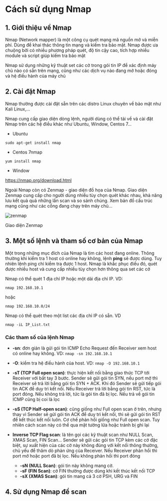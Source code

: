 # Cách sử dụng Nmap

## 1. Giới thiệu về Nmap

Nmap (Network mapper) là một công cụ quét mạng mã nguồn mở và miễn phí. Dùng để khai thác thông tin mạng và kiếm tra bảo mật. Nmap được ưa chuộng bởi có nhiều phương pháp quét, độ tin cậy cao, tích hợp nhiều module và script giúp kiếm tra bảo mật

Nmap sử dụng những kỹ thuật set các cờ trong gói tin IP để xác định máy chủ nào có sẵn trên mạng, cũng như các dịch vụ nào đang mở hoặc đóng và hệ điều hành của máy chủ



## 2. Cài đặt Nmap

Nmap thường được cài đặt sẵn trên các distro Linux chuyên về bảo mật như Kali Linux,...

Nmap cung cấp giao diện dòng lệnh, người dùng có thể tải về và cài đặt Nmap trên các hệ điều khác như Ubuntu, Window, Centos 7...

  + Ubuntu
  ```
  sudo apt-get install nmap
  ```
  
  + Centos 7nmap
  ```
  yum install nmap
  ```
  
  + Window
  
   https://nmap.org/download.html
   
 Ngoài Nmap còn có Zenmap - giao diện đồ họa của Nmap. Giao diện Zenmap cung cấp cho người dùng nhiều tùy chọn quét khác nhau, khả năng lưu kết quả quả những lần scan và so sánh chúng. Xem bản đồ cấu trúc mạng cũng như các cổng đang chạy trên máy chủ...
 
![zenmap](https://user-images.githubusercontent.com/32956424/95675282-37b32800-0be0-11eb-8292-77dbf315cb22.png)
 
 Giao diện Zenmap

## 3. Một số lệnh và tham số cơ bản của Nmap

Một trong những mục đích của Nmap là tìm các host đang online. Thông thường khi kiểm tra 1 host có online hay không, lệnh **ping** sẽ được dùng. Tuy nhiên lệnh ping chỉ kiểm tra được 1 host. Nmap là khắc phục điều đó, quét được nhiều host và cung cấp nhiều tùy chọn hơn thông qua set các cờ

Nmap có thể quét 1 địa chỉ IP hoặc một dải địa chỉ IP. VD:

```
nmap 192.168.10.1
```
hoặc
```
nmap 192.168.10.0/24
```

Nmap có thể quét theo một list các địa chỉ IP có sẵn. VD
```
nmap -iL IP_List.txt
```

### Các tham số của lệnh Nmap

  + **-sn**: đơn giản là gửi gói tin ICMP Echo Request đến Receiver xem host có online hay không. VD: ```nmap -sn 192.168.10.1```  
  
  + **-O**: kiểm tra hệ điều hành của host. VD: ```nmap -O 192.168.10.1```
  
  + **-sT (TCP Full open scan)**: thực hiện kết nối bằng giao thức TCP tới Receiver với bắt tay 3 bước. Sender sẽ gửi gói tin SYN, nếu port mở thì Receiver sẽ trả lời bằng gói tin SYN + ACK. Khi đó Sender sẽ gửi tiếp gói tin ACK để duy trì kết nối. Nếu Receiver trả lời bằng gói tin RST, tức là port đóng. Nếu không trả lời, tức là gói tin đã bị lọc. Nếu trả về gói tin ICMP cũng bị coi là lọc
  
  + **-sS (TCP Half-open scan)**: cũng giống như Full open scan ở trên, nhưng thay vì Sender sẽ gửi gói tin ACK để duy trì kết nối, thì sẽ gửi gói tin RST để kết thúc kết nối luôn. Cơ chế phản hồi giống như Full open scan. Tuy nhiên cách scan này có thể qua mặt tường lửa hoặc tránh bị ghi lại
  
  + **Inverse TCP Flag scan**: là tên gọi các kỹ thuật scan như NULL Scan, XMAS Scan, FIN Scan... Sender sẽ gửi các gói tin TCP kèm các cờ đặc biệt, sự xuất hiện của các cờ này không đúng với kết nối thông thường, chủ yếu để thăm dò phản ứng của Receiver. Nếu Receiver phản hồi thì port mở hoặc port đã bị lọc. Nếu không phản hồi thì port đóng
    - **-sN (NULL Scan)**: gói tin này không mang cờ.
    - **-sF (FIN Scan)**: cờ FIN thường được dùng khi kết thúc kết nối TCP
    - **-sX (XMAS Scan)**: gói tin mang cả 3 cờ PSH, URG và FIN
  

## 4. Sử dụng Nmap để scan

